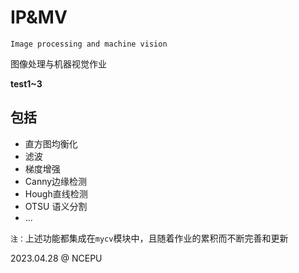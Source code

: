 # IP&MV

`Image processing and machine vision`

图像处理与机器视觉作业

**test1~3**

## 包括
- 直方图均衡化
- 滤波
- 梯度增强
- Canny边缘检测
- Hough直线检测
- OTSU 语义分割
- ...

`注：`上述功能都集成在`mycv`模块中，且随着作业的累积而不断完善和更新


2023.04.28 @ NCEPU
